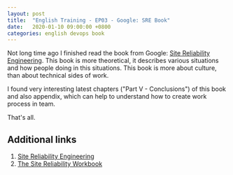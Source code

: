 ```yaml
---
layout: post
title:  "English Training - EP03 - Google: SRE Book"
date:   2020-01-10 09:00:00 +0800
categories: english devops book
---
```


Not long time ago I finished read the book from Google: [Site Reliability Engineering](https://landing.google.com/sre/sre-book/toc/index.html). This book is more theoretical, it describes various situations and how people doing in this situations. This book is more about culture, than about technical sides of work.

I found very interesting latest chapters ("Part V - Conclusions") of this book and also appendix, which can help to understand how to create work process in team.

That's all.

## Additional links

1. [Site Reliability Engineering](https://landing.google.com/sre/sre-book/toc/index.html)
2. [The Site Reliability Workbook](https://landing.google.com/sre/workbook/toc)
